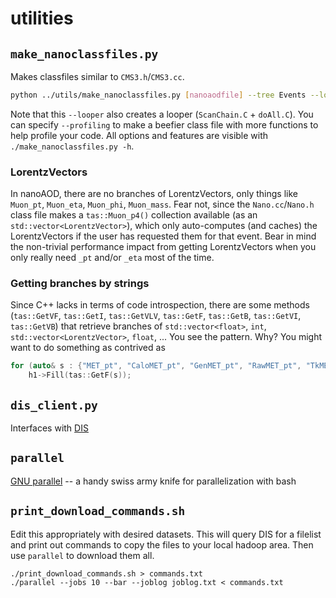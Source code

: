 # utilities

## `make_nanoclassfiles.py`
Makes classfiles similar to `CMS3.h`/`CMS3.cc`. 

```bash
python ../utils/make_nanoclassfiles.py [nanoaodfile] --tree Events --looper
```

Note that this `--looper` also creates a looper (`ScanChain.C` + `doAll.C`). 
You can specify `--profiling` to make a beefier class file with more functions to help profile your code. 
All options and features are visible with `./make_nanoclassfiles.py -h`.

### LorentzVectors
In nanoAOD, there are no branches of LorentzVectors, only things like `Muon_pt`, `Muon_eta`, 
`Muon_phi`, `Muon_mass`. Fear not, since the `Nano.cc`/`Nano.h` class file makes a `tas::Muon_p4()`
collection available (as an `std::vector<LorentzVector>`), which only auto-computes (and caches) the LorentzVectors
if the user has requested them for that event. Bear in mind the non-trivial performance impact from
getting LorentzVectors when you only really need `_pt` and/or `_eta` most of the time.


### Getting branches by strings
Since C++ lacks in terms of code introspection, there are some methods
(`tas::GetVF`, `tas::GetI`, `tas::GetVLV`, `tas::GetF`, `tas::GetB`, `tas::GetVI`, `tas::GetVB`)
that retrieve branches of `std::vector<float>`, `int`, `std::vector<LorentzVector>`, `float`, ... You see the pattern.
Why? You might want to do something as contrived as 
```cpp
for (auto& s : {"MET_pt", "CaloMET_pt", "GenMET_pt", "RawMET_pt", "TkMET_pt"})
    h1->Fill(tas::GetF(s));
```


## `dis_client.py`

Interfaces with [DIS](http://uaf-8.t2.ucsd.edu/~namin/dis2/)

## `parallel`

[GNU parallel](https://www.gnu.org/software/parallel/) -- a handy swiss army knife
for parallelization with bash

## `print_download_commands.sh`

Edit this appropriately with desired datasets. This will query DIS for a filelist
and print out commands to copy the files to your local hadoop area.
Then use `parallel` to download them all.
```
./print_download_commands.sh > commands.txt
./parallel --jobs 10 --bar --joblog joblog.txt < commands.txt
```


